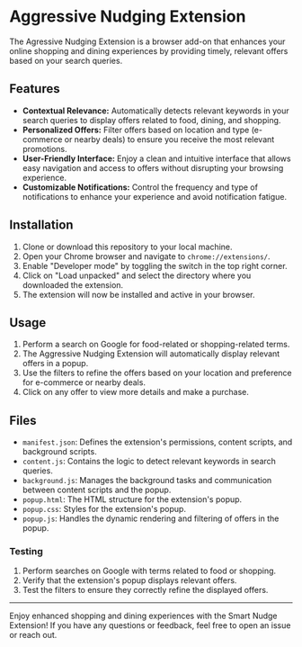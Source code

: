 # Aggressive Nudging Extension

The Agressive Nudging  Extension is a browser add-on that enhances your online shopping and dining experiences by providing timely, relevant offers based on your search queries.

## Features

- **Contextual Relevance:** Automatically detects relevant keywords in your search queries to display offers related to food, dining, and shopping.
- **Personalized Offers:** Filter offers based on location and type (e-commerce or nearby deals) to ensure you receive the most relevant promotions.
- **User-Friendly Interface:** Enjoy a clean and intuitive interface that allows easy navigation and access to offers without disrupting your browsing experience.
- **Customizable Notifications:** Control the frequency and type of notifications to enhance your experience and avoid notification fatigue.

## Installation

1. Clone or download this repository to your local machine.
2. Open your Chrome browser and navigate to `chrome://extensions/`.
3. Enable "Developer mode" by toggling the switch in the top right corner.
4. Click on "Load unpacked" and select the directory where you downloaded the extension.
5. The extension will now be installed and active in your browser.

## Usage

1. Perform a search on Google for food-related or shopping-related terms.
2. The Aggressive Nudging Extension will automatically display relevant offers in a popup.
3. Use the filters to refine the offers based on your location and preference for e-commerce or nearby deals.
4. Click on any offer to view more details and make a purchase.

## Files

- `manifest.json`: Defines the extension's permissions, content scripts, and background scripts.
- `content.js`: Contains the logic to detect relevant keywords in search queries.
- `background.js`: Manages the background tasks and communication between content scripts and the popup.
- `popup.html`: The HTML structure for the extension's popup.
- `popup.css`: Styles for the extension's popup.
- `popup.js`: Handles the dynamic rendering and filtering of offers in the popup.

### Testing

1. Perform searches on Google with terms related to food or shopping.
2. Verify that the extension's popup displays relevant offers.
3. Test the filters to ensure they correctly refine the displayed offers.


---

Enjoy enhanced shopping and dining experiences with the Smart Nudge Extension! If you have any questions or feedback, feel free to open an issue or reach out.
